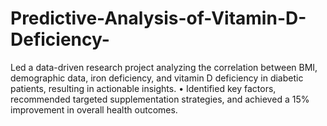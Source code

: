 # Predictive-Analysis-of-Vitamin-D-Deficiency-
 Led a data-driven research project analyzing the correlation between BMI, demographic data, iron deficiency, and vitamin D deficiency  in diabetic patients, resulting in actionable insights.   • Identified key factors, recommended targeted supplementation strategies, and achieved a 15% improvement in overall health outcomes.
